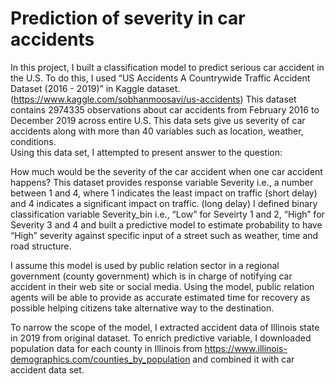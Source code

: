 # Prediction of severity in car accidents
	
In this project, I built a classification model to predict serious car accident in the U.S. To do this, I used “US Accidents A Countrywide Traffic Accident Dataset (2016 - 2019)” in Kaggle dataset. (https://www.kaggle.com/sobhanmoosavi/us-accidents) This dataset contains 2974335 observations about car accidents from February 2016 to December 2019 across entire U.S. This data sets give us severity of car accidents along with more than 40 variables such as location, weather, conditions.  
    Using this data set, I attempted to present answer to the question:  
    
How much would be the severity of the car accident when one car accident happens? This dataset provides response variable Severity i.e., a number between 1 and 4, where 1 indicates the least impact on traffic (short delay) and 4 indicates a significant impact on traffic. (long delay) I defined binary classification variable Severity_bin i.e., “Low” for Seveirty 1 and 2, “High” for Severity 3 and 4 and built a predictive model to estimate probability to have “High” severity against specific input of a street such as weather, time and road structure.  

I assume this model is used by public relation sector in a regional government (county government) which is in charge of notifying car accident in their web site or social media. Using the model, public relation agents will be able to provide as accurate estimated time for recovery as possible helping citizens take alternative way to the destination.   
    
To narrow the scope of the model, I extracted accident data of Illinois state in 2019 from original dataset.  To enrich predictive variable, I downloaded population data for each county in Illinois from https://www.illinois-demographics.com/counties_by_population and combined it with car accident data set.
